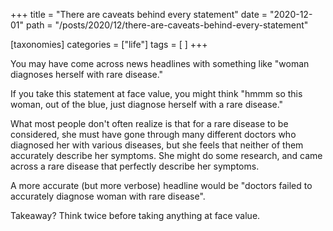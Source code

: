 +++
title = "There are caveats behind every statement"
date = "2020-12-01"
path = "/posts/2020/12/there-are-caveats-behind-every-statement"

[taxonomies]
categories = ["life"]
tags = [ ]
+++

You may have come across news headlines with something like "woman diagnoses herself with rare disease."

If you take this statement at face value, you might think "hmmm so this woman, out of the blue, just diagnose herself with a rare disease."

What most people don't often realize is that for a rare disease to be considered, she must have gone through many different doctors who diagnosed her with various diseases, but she feels that neither of them accurately describe her symptoms. She might do some research, and came across a rare disease that perfectly describe her symptoms.

A more accurate (but more verbose) headline would be "doctors failed to accurately diagnose woman with rare disease".

Takeaway? Think twice before taking anything at face value.
